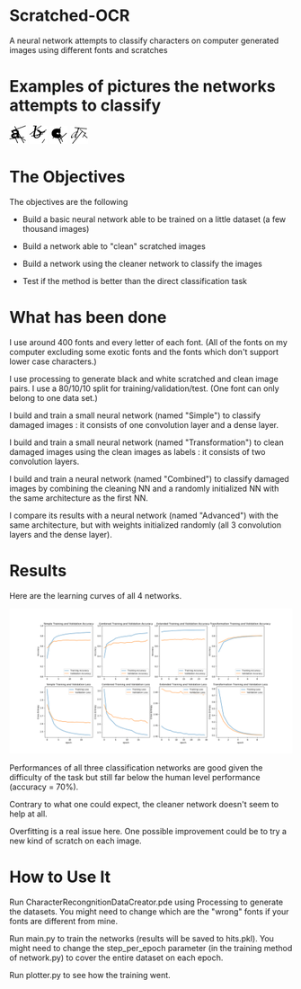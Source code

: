 # Scratched-OCR
A neural network attempts to classify characters on computer generated images using different fonts and scratches

# Examples of pictures the networks attempts to classify

![](images/a.png) 
![](images/b.png) 
![](images/c.png) 
![](images/d.png) 

# The Objectives

The objectives are the following

- Build a basic neural network able to be trained on a little dataset (a few thousand images)

- Build a network able to "clean" scratched images

- Build a network using the cleaner network to classify the images

- Test if the method is better than the direct classification task

# What has been done

I use around 400 fonts and every letter of each font. (All of the fonts on my computer excluding some exotic fonts and the fonts which don't support lower case characters.)

I use processing to generate black and white scratched and clean image pairs. I use a 80/10/10 split for training/validation/test. (One font can only belong to one data set.)

I build and train a small neural network (named "Simple") to classify damaged images : it consists of one convolution layer and a dense layer.

I build and train a small neural network (named "Transformation") to clean damaged images using the clean images as labels : it consists of two convolution layers.

I build and train a neural network (named "Combined") to classify damaged images by combining the cleaning NN and a randomly initialized NN with the same architecture as the first NN.

I compare its results with a neural network (named "Advanced") with the same architecture, but with weights initialized randomly (all 3 convolution layers and the dense layer).

# Results

Here are the learning curves of all 4 networks.

![](images/results.png) 

Performances of all three classification networks are good given the difficulty of the task but still far below the human level performance (accuracy = 70%).

Contrary to what one could expect, the cleaner network doesn't seem to help at all.

Overfitting is a real issue here. One possible improvement could be to try a new kind of scratch on each image.

# How to Use It

Run CharacterRecongnitionDataCreator.pde using Processing to generate the datasets. You might need to change which are the "wrong" fonts if your fonts are different from mine.

Run main.py to train the networks (results will be saved to hits.pkl). You might need to change the step_per_epoch parameter (in the training method of network.py) to cover the entire dataset on each epoch.

Run plotter.py to see how the training went.
